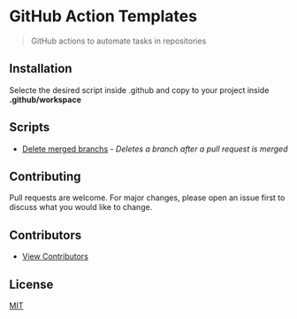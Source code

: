 # GitHub Action Templates

 > GitHub actions to automate tasks in repositories

## Installation

Selecte the desired script inside .github and copy to your project inside __.github/workspace__

## Scripts

- [Delete merged branchs](./.github/delete-merged-branch-config.yml) - _Deletes a branch after a pull request is merged_

## Contributing

Pull requests are welcome. For major changes, please open an issue first to discuss what you would like to change.

## Contributors

- [View Contributors](https://github.com/the-unicorns/eslint-shareable-config/graphs/contributors)

## License

[MIT](LICENSE)
